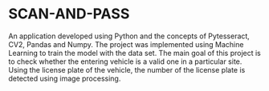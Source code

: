 # SCAN-AND-PASS
An application developed using Python and the concepts of Pytesseract, CV2, Pandas and Numpy.
The project was implemented using Machine Learning to train the model with the data set. 
The main goal of this project is to check whether the entering vehicle is a valid one in a particular site. 
Using the license plate of the vehicle, the number of the license plate is detected using image processing. 
